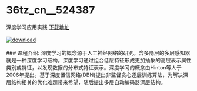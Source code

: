 # 36tz_cn__524387
深度学习应用实践
[下载地址](http://www.36tz.cn/article/524387 "下载地址")
<br/></br>[![download](http://36tz.cn/muke_img/2018_11_4-8-300x200.png "下载地址")](http://www.36tz.cn/article/524387 "下载地址")
<br/></br>### 课程介绍:
深度学习的概念源于人工神经网络的研究。含多隐层的多层感知器就是一种深度学习结构。深度学习通过组合低层特征形成更加抽象的高层表示属性类别或特征，以发现数据的分布式特征表示。深度学习的概念由Hinton等人于2006年提出。基于深度置信网络(DBN)提出非监督贪心逐层训练算法，为解决深层结构相关的优化难题带来希望，随后提出多层自动编码器深层结构。


